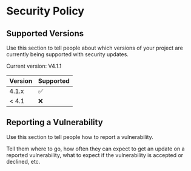# Security Policy

## Supported Versions

Use this section to tell people about which versions of your project are
currently being supported with security updates.

Current version: V4.1.1

| Version | Supported          |
| ------- | ------------------ |
| 4.1.x   | :white_check_mark: |
| < 4.1   | :x:                |

## Reporting a Vulnerability

Use this section to tell people how to report a vulnerability.

Tell them where to go, how often they can expect to get an update on a
reported vulnerability, what to expect if the vulnerability is accepted or
declined, etc.
